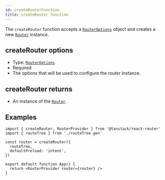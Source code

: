 ```yaml
---
id: createRouterFunction
title: createRouter function
---
```


The `createRouter` function accepts a [`RouterOptions`](../RouterOptionsType) object and creates a new [`Router`](../RouterClass) instance.

## createRouter options

- Type: [`RouterOptions`](../RouterOptionsType)
- Required
- The options that will be used to configure the router instance.

## createRouter returns

- An instance of the [`Router`](../RouterType).

## Examples

```tsx
import { createRouter, RouterProvider } from '@tanstack/react-router'
import { routeTree } from './routeTree.gen'

const router = createRouter({
  routeTree,
  defaultPreload: 'intent',
})

export default function App() {
  return <RouterProvider router={router} />
}
```
